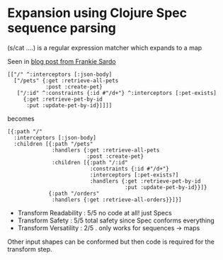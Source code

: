 # Expansion using Clojure Spec sequence parsing

\(s/cat ....\) is a regular expression matcher which expands to a map

Seen in [blog post from Frankie Sardo](https://juxt.pro/blog/posts/parsing-routes-clojure-spec.html)

```
[["/" ^:interceptors [:json-body]
  ["/pets" {:get :retrieve-all-pets
            :post :create-pet}
   ["/:id" ^:constraints {:id #"/d+"} ^:interceptors [:pet-exists]
     {:get :retrieve-pet-by-id
      :put :update-pet-by-id}]]]]
```

becomes

```
[{:path "/"
  :interceptors [:json-body]
  :children [{:path "/pets"
              :handlers {:get :retrieve-all-pets
                         :post :create-pet}
              :children [{:path "/:id"
                          :constraints {:id #"/d+"}
                          :interceptors [:pet-exists?]
                          :handlers {:get :retrieve-pet-by-id
                                     :put :update-pet-by-id}}]}
             {:path "/orders"
              :handlers {:get :retrieve-all-orders}}]}]
```

* Transform Readability : 5/5       no code at all! just Specs
* Transform Safety :         5/5       total safety since Spec conforms everything
* Transform Versatility :   2/5 .     only works for sequences -&gt; maps

Other input shapes can be conformed but then code is required for the transform step.

